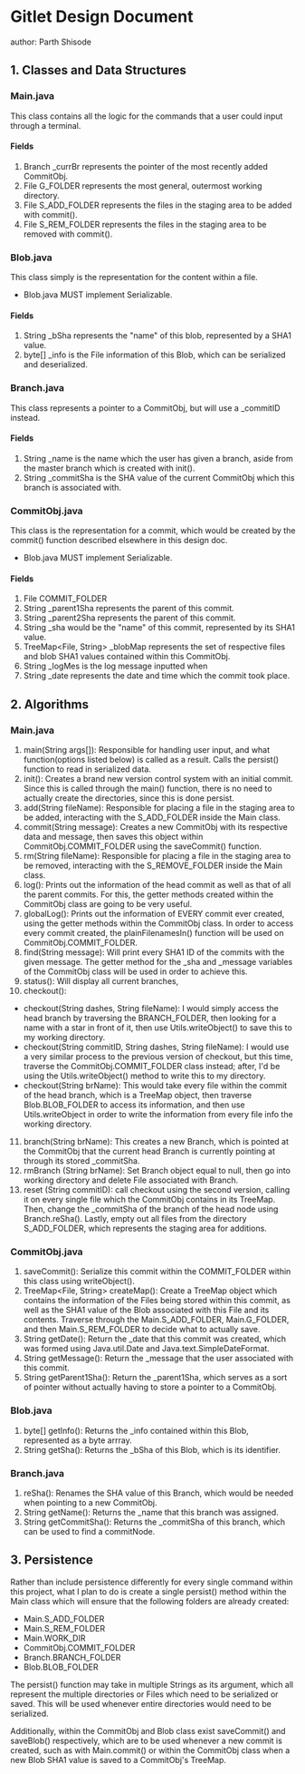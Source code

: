 # Gitlet Design Document
author: Parth Shisode

## 1. Classes and Data Structures

### Main.java
This class contains all the logic for the commands that a user could input through a terminal.

#### Fields
1. Branch _currBr represents the pointer of the most recently added CommitObj.
2. File G_FOLDER represents the most general, outermost working directory.
3. File S_ADD_FOLDER represents the files in the staging area to be added with commit().
4. File S_REM_FOLDER represents the files in the staging area to be removed with commit().

### Blob.java
This class simply is the representation for the content within a file.
* Blob.java MUST implement Serializable.

#### Fields
1. String _bSha represents the "name" of this blob, represented by a SHA1 value.
2. byte[] _info is the File information of this Blob, which can be serialized and deserialized.

### Branch.java
This class represents a pointer to a CommitObj, but will use a _commitID instead.

#### Fields
1. String _name is the name which the user has given a branch, aside from the master branch which is created with init().
2. String _commitSha is the SHA value of the current CommitObj which this branch is associated with.

### CommitObj.java 
This class is the representation for a commit, which would be created by the 
commit() function described elsewhere in this design doc. 
* Blob.java MUST implement Serializable.

#### Fields
1. File COMMIT_FOLDER
2. String _parent1Sha represents the parent of this commit.
3. String _parent2Sha represents the parent of this commit.
4. String _sha would be the "name" of this commit, represented by its SHA1 value.
5. TreeMap<File, String> _blobMap represents the set of respective files and blob SHA1 values contained within 
this CommitObj.
6. String _logMes is the log message inputted when
7. String _date represents the date and time which the commit took place.

## 2. Algorithms

### Main.java
1. main(String args[]): Responsible for handling user input, and what function(options listed below)
is called as a result. Calls the persist() function to read in serialized data.
2. init(): Creates a brand new version control system with an initial commit. Since this is called
through the main() function, there is no need to actually create the directories, since this is done
persist.
3. add(String fileName): Responsible for placing a file in the staging area to be added, interacting with
the S_ADD_FOLDER inside the Main class.
4. commit(String message): Creates a new CommitObj with its respective data and message, then saves this
object within CommitObj.COMMIT_FOLDER using the saveCommit() function.
5. rm(String fileName): Responsible for placing a file in the staging area to be removed, interacting with
the S_REMOVE_FOLDER inside the Main class.
6. log(): Prints out the information of the head commit as well as that of all the parent commits. For this,
the getter methods created within the CommitObj class are going to be very useful. 
7. globalLog(): Prints out the information of EVERY commit ever created, using the getter methods within
the CommitObj class. In order to access every commit created, the plainFilenamesIn() function will be used
on CommitObj.COMMIT_FOLDER.
8. find(String message): Will print every SHA1 ID of the commits with the given message. The getter method
for the _sha and _message variables of the CommitObj class will be used in order to achieve this.
9. status(): Will display all current branches, 
10. checkout():
- checkout(String dashes, String fileName): I would simply access the head branch by traversing the BRANCH_FOLDER,
then looking for a name with a star in front of it, then use Utils.writeObject() to save this to my working
directory.
- checkout(String commitID, String dashes, String fileName): I would use a very similar process to the previous
version of checkout, but this time, traverse the CommitObj.COMMIT_FOLDER class instead; after, I'd be using the
Utils.writeObject() method to write this to my directory.
- checkout(String brName): This would take every file within the commit of the head branch, which is a TreeMap
object, then traverse Blob.BLOB_FOLDER to access its information, and then use Utils.writeObject in order to write 
the information from every file info the working directory.
11. branch(String brName): This creates a new Branch, which is pointed at the CommitObj that the current head Branch
is currently pointing at through its stored _commitSha.
12. rmBranch (String brName): Set Branch object equal to null, then go into working directory and delete File associated
with Branch.
13. reset (String commitID): call checkout using the second version, calling it on every single file which the CommitObj contains
in its TreeMap. Then, change the _commitSha of the branch of the head node using Branch.reSha(). Lastly,
 empty out all files from the directory S_ADD_FOLDER, which represents the staging area for additions.

### CommitObj.java
1. saveCommit(): Serialize this commit within the COMMIT_FOLDER within this class using writeObject().
2. TreeMap<File, String> createMap(): Create a TreeMap object which contains the information of the Files being stored
within this commit, as well as the SHA1 value of the Blob associated with this File and its contents. Traverse through the Main.S_ADD_FOLDER,
Main.G_FOLDER, and then Main.S_REM_FOLDER to decide what to actually save.
3. String getDate(): Return the _date that this commit was created, which was formed using Java.util.Date and Java.text.SimpleDateFormat.
4. String getMessage(): Return the _message that the user associated with this commit.
5. String getParent1Sha(): Return the _parent1Sha, which serves as a sort of pointer without actually having to store a pointer to a CommitObj.

### Blob.java
1. byte[] getInfo(): Returns the _info contained within this Blob, represented as a byte arrray.
2. String getSha(): Returns the _bSha of this Blob, which is its identifier.

### Branch.java
1. reSha(): Renames the SHA value of this Branch, which would be needed when pointing to a new CommitObj.
2. String getName(): Returns the _name that this branch was assigned.
3. String getCommitSha(): Returns the _commitSha of this branch, which can be used to find a commitNode.

## 3. Persistence
Rather than include persistence differently for every single command within this project, what I plan to do is create
a single persist() method within the Main class which will ensure that the following folders are already created:
- Main.S_ADD_FOLDER
- Main.S_REM_FOLDER
- Main.WORK_DIR
- CommitObj.COMMIT_FOLDER
- Branch.BRANCH_FOLDER
- Blob.BLOB_FOLDER

The persist() function may take in multiple Strings as its argument, which all represent the multiple directories or Files
which need to be serialized or saved. This will be used whenever entire directories would need to be serialized. 

Additionally, within the CommitObj and Blob class exist saveCommit() and
saveBlob() respectively, which are to be used whenever a new commit is created, such as with Main.commit()
or within the CommitObj class when a new Blob SHA1 value is saved to a CommitObj's TreeMap.
